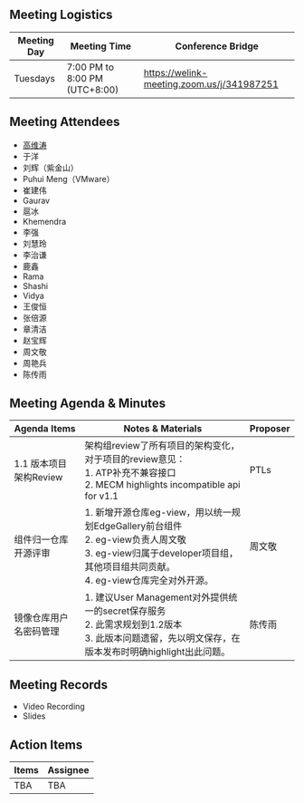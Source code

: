 ## Meeting Logistics

| Meeting Day  |  Meeting Time  | Conference Bridge  |
|---|---|---|
| Tuesdays  | 7:00 PM to 8:00 PM (UTC+8:00)   |  https://welink-meeting.zoom.us/j/341987251  |


## Meeting Attendees
- [高维涛](https://gitee.com/Gao_Victor)
- 于洋
- 刘辉（紫金山）
- Puhui Meng（VMware）
- 崔建伟
- Gaurav
- 扈冰
- Khemendra
- 李强
- 刘慧玲
- 李治谦
- 鹿鑫
- Rama
- Shashi
- Vidya
- 王俊恒
- 张倍源
- 章清洁
- 赵宝辉
- 周文敬
- 周艳兵
- 陈传雨

## Meeting Agenda & Minutes
|  Agenda Items  |  Notes & Materials   |  Proposer |
|---|---|---|
|  1.1 版本项目架构Review | 架构组review了所有项目的架构变化，对于项目的review意见：<br> 1. ATP补充不兼容接口 <br> 2. MECM highlights incompatible api for v1.1  | PTLs |
|  组件归一仓库开源评审| 1. 新增开源仓库eg-view，用以统一规划EdgeGallery前台组件 <br> 2. eg-view负责人周文敬 <br> 3. eg-view归属于developer项目组，其他项目组共同贡献。 <br> 4. eg-view仓库完全对外开源。 | 周文敬|
| 镜像仓库用户名密码管理 | 1. 建议User Management对外提供统一的secret保存服务 <br> 2. 此需求规划到1.2版本 <br> 3. 此版本问题遗留，先以明文保存，在版本发布时明确highlight出此问题。 | 陈传雨|


## Meeting Records
- Video Recording
- Slides


## Action Items
|  Items | Assignee   |
|---|---|
| TBA  | TBA|TBA



